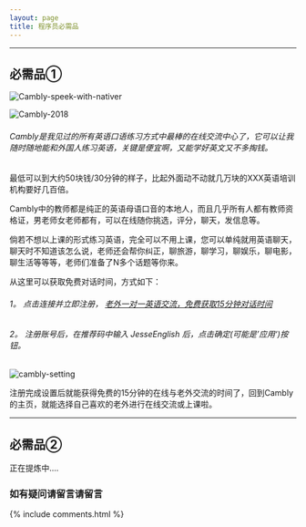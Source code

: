 ```yaml
---
layout: page
title: 程序员必需品
---
```


- - -

## 必需品①

![Cambly-speek-with-nativer](/assets/engineer-shopping/cambly/cambly1.png)

![Cambly-2018](/assets/engineer-shopping/cambly/cambly2.png)

###### Cambly是我见过的所有英语口语练习方式中最棒的在线交流中心了，它可以让我随时随地能和外国人练习英语，关键是便宜啊，又能学好英文又不多掏钱。

最低可以到大约50块钱/30分钟的样子，比起外面动不动就几万块的XXX英语培训机构要好几百倍。

Cambly中的教师都是纯正的英语母语口音的本地人，而且几乎所有人都有教师资格证，男老师女老师都有，可以在线随你挑选，评分，聊天，发信息等。

倘若不想以上课的形式练习英语，完全可以不用上课，您可以单纯就用英语聊天，聊天时不知道该怎么说，老师还会帮你纠正，聊旅游，聊学习，聊娱乐，聊电影，聊生活等等等，老师们准备了N多个话题等你来。

从这里可以获取免费对话时间，方式如下：

###### 1。 点击连接并立即注册， [老外一对一英语交流，免费获取15分钟对话时间](https://www.cambly.com/en?&lang=zh_CN&referralCode=jesseenglish#referral)

###### 2。 注册账号后，在推荐码中输入 JesseEnglish 后，点击确定(可能是’应用‘)按钮。

![cambly-setting](/assets/engineer-shopping/cambly/cambly4.png)

注册完成设置后就能获得免费的15分钟的在线与老外交流的时间了，回到Cambly的主页，就能选择自己喜欢的老外进行在线交流或上课啦。

<!-- ![cambly-setting](/assets/engineer-shopping/cambly/cambly3.png) -->

- - -

## 必需品②

正在提炼中....


### 如有疑问请留言请留言

{% include comments.html %}
